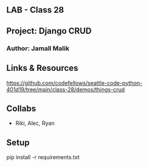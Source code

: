 ## LAB - Class 28
## Project: Django CRUD
### Author: Jamall Malik
## Links & Resources
https://github.com/codefellows/seattle-code-python-401d19/tree/main/class-28/demos/things-crud
## Collabs
- Riki, Alec, Ryan
## Setup
pip install -r requirements.txt